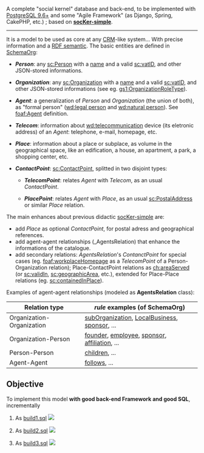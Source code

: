 A complete "social kernel" database and back-end, to be implemented with [PostgreSQL 9.6+](https://www.postgresql.org/docs/current/static/functions-json.html) and some "Agile Framework" (as Django, Spring, CakePHP, etc.) ; based on **[socKer-simple](https://github.com/ppKrauss/socKer-simple)**.

-----

It is a model to be used as core at any  [CRM](https://en.wikipedia.org/wiki/Customer_relationship_management)-like system... With precise information and a [RDF semantic](https://en.wikipedia.org/wiki/Resource_Description_Framework). The basic entities are defined in [SchemaOrg](https://schema.org/):

* **_Person_**: any [sc:Person](https://schema.org/Person) with a [name](https://schema.org/name) and a valid [sc:vatID](https://schema.org/vatID), and other JSON-stored informations.

* **_Organization_**: any [sc:Organization](https://schema.org/Organization) with a  [name](https://schema.org/name) and a valid [sc:vatID](https://schema.org/vatID), and other JSON-stored informations (see eg. [gs1:OrganizationRoleType](http://gs1.org/voc/OrganizationRoleType)).

* **_Agent_**: a generalization of _Person_ and _Organization_ (the union of both), as "formal person" ([wd:legal person](https://www.wikidata.org/wiki/Q3778211) and [wd:natural person](https://www.wikidata.org/wiki/Q154954)).  See [foaf:Agent](http://xmlns.com/foaf/spec/#term_Agent) definition.

* **_Telecom_**: information about [wd:telecommunication](https://www.wikidata.org/wiki/Q418) device (its eletronic address) of an _Agent_: telephone, e-mail, homepage, etc.

* **_Place_**: information about a place or subplace, as volume in the geographical space, like an edification, a house, an apartment, a park, a shopping center, etc.

* **_ContactPoint_**: [sc:ContactPoint](https://schema.org/ContactPoint), splitted in two disjoint types: 

  * **_TelecomPoint_**: relates _Agent_ with _Telecom_, as an usual _ContactPoint_.

  * **_PlacePoint_**: relates _Agent_ with _Place_, as an usual [sc:PostalAddress](https://schema.org/PostalAddress) or similar _Place_ relation. 
  
The main enhances about previous didactic [socKer-simple](https://github.com/ppKrauss/socKer-simple)  are:

* add _Place_ as optional _ContactPoint_, for postal adress and geographical references.
* add agent-agent relationships (_AgentsRelation) that enhance the informations of the catalogue. 
* add secondary relations: _AgentsRelation_'s _ContanctPoint_ for special cases (eg. [foaf:workplaceHomepage](http://xmlns.com/foaf/spec/#term_workplaceHomepage) as a _TelecomPoint_ of a Person-Organization relation); Place-ContactPoint relations as [ch:areaServed](https://schema.org/areaServed) (or [sc:validIn](https://schema.org/validIn), [sc:geographicArea](https://schema.org/geographicArea), etc.), extended for Place-Place relations (eg. [sc:containedInPlace](https://schema.org/containedInPlace)).

Examples of agent-agent relationships (modeled as **AgentsRelation** class):

Relation type | *rule* examples (of SchemaOrg)
------------ | -------------
Organization-Organization      | [subOrganization](https://schema.org/subOrganization), [LocalBusiness](https://schema.org/LocalBusiness), [sponsor](https://schema.org/sponsor), ...
Organization-Person   | [founder](https://schema.org/founder), [employee](https://schema.org/employee), [sponsor](https://schema.org/sponsor), [affiliation](https://schema.org/affiliation), ...
Person-Person | [children](https://schema.org/children), ...
Agent-Agent | [follows](https://schema.org/follows), ...

## Objective
To implement this model **with good back-end Framework and good SQL**, incrementally

1. As [build1.sql](src/build1.sql) ![](https://yuml.me/5308ec31)

2. As [build2.sql](src/build2.sql) ![](https://yuml.me/5656b1e1)

3. As [build3.sql](src/build3.sql) ![](https://yuml.me/b48630a2)

